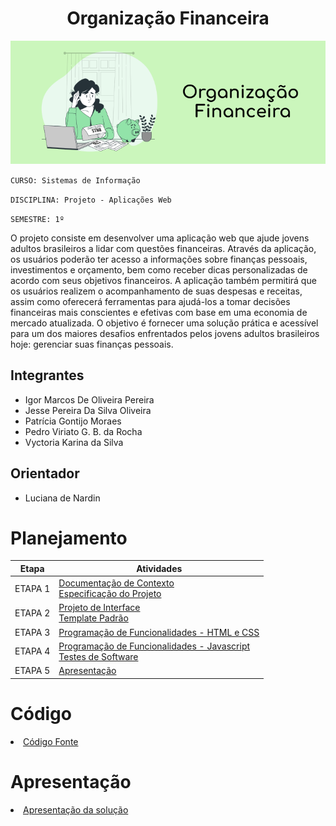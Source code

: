 <h1 align="center"> Organização Financeira </h1> 

<div align="center">

  ![Capa do projeto](/docs/img/organizacao-financeira-cover.png "Capa do projeto")
  
</div>


`CURSO: Sistemas de Informação`

`DISCIPLINA: Projeto - Aplicações Web`

`SEMESTRE: 1º`

O projeto consiste em desenvolver uma aplicação web que ajude jovens adultos brasileiros a lidar com questões financeiras. Através da aplicação, os usuários poderão ter acesso a informações sobre finanças pessoais, investimentos e orçamento, bem como receber dicas personalizadas de acordo com seus objetivos financeiros. A aplicação também permitirá que os usuários realizem o acompanhamento de suas despesas e receitas, assim como oferecerá ferramentas para ajudá-los a tomar decisões financeiras mais conscientes e efetivas com base em uma economia de mercado atualizada. O objetivo é fornecer uma solução prática e acessível para um dos maiores desafios enfrentados pelos jovens adultos brasileiros hoje: gerenciar suas finanças pessoais.
## Integrantes

* Igor Marcos De Oliveira Pereira
* Jesse Pereira Da Silva Oliveira
* Patrícia Gontijo Moraes
* Pedro Viriato G. B. da Rocha
* Vyctoria Karina da Silva



## Orientador

* Luciana de Nardin

# Planejamento

| Etapa         | Atividades |
|  :----:   | ----------- |
| ETAPA 1         |[Documentação de Contexto](docs/context.md) <br> [Especificação do Projeto](docs/especification.md) |
| ETAPA 2         |[Projeto de Interface](docs/interface.md) <br> [Template Padrão](docs/template.md) |
| ETAPA 3         |[Programação de Funcionalidades - HTML e CSS](docs/development.md) |
| ETAPA 4        |[Programação de Funcionalidades - Javascript](docs/development.md) <br> [Testes de Software ](docs/tests.md) |
| ETAPA 5         | [Apresentação](presentation/README.md) |

# Código

<li><a href="src/README.md"> Código Fonte</a></li>

# Apresentação

<li><a href="presentation/README.md"> Apresentação da solução</a></li>
